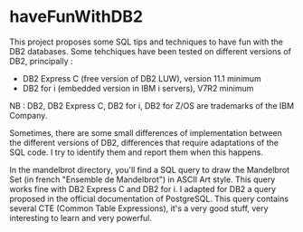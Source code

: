 # haveFunWithDB2
This project proposes some SQL tips and techniques to have fun with the DB2 databases.
Some tehchiques have been tested on different versions of DB2, principally :
- DB2 Express C (free version of DB2 LUW), version 11.1 minimum
- DB2 for i (embedded version in IBM i servers), V7R2 minimum

NB : DB2, DB2 Express C, DB2 for i, DB2 for Z/OS are trademarks of the IBM Company.

Sometimes, there are some small differences of implementation between the different versions of DB2, differences that require adaptations of the SQL code.
I try to identify them and report them when this happens.

In the mandelbrot directory, you'll find a SQL query to draw the Mandelbrot Set (in french "Ensemble de Mandelbrot") in ASCII Art style. 
This query works fine with DB2 Express C and DB2 for i. I adapted for DB2 a query proposed in the official documentation of PostgreSQL. 
This query contains several CTE (Common Table Expressions), it's a very good stuff, very interesting to learn and very powerful. 


